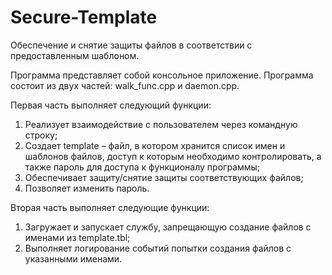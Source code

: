 # Secure-Template
Обеспечение и снятие защиты файлов в соответствии с предоставленным шаблоном.

Программа представляет собой консольное приложение. Программа состоит из двух 
частей: walk_func.cpp и daemon.cpp. 

Первая часть выполняет следующий функции:
1) Реализует взаимодействие с пользователем через командную строку;
2) Создает template – файл, в котором хранится список имен и шаблонов файлов, доступ к которым необходимо контролировать, а также пароль для доступа к функционалу программы;
3) Обеспечивает защиту/снятие защиты соответствующих файлов;
4) Позволяет изменить пароль.

Вторая часть выполняет следующие функции:
1) Загружает и запускает службу, запрещающую создание файлов с именами из template.tbl;
2) Выполняет логирование событий попытки создания файлов с указанными именами.
